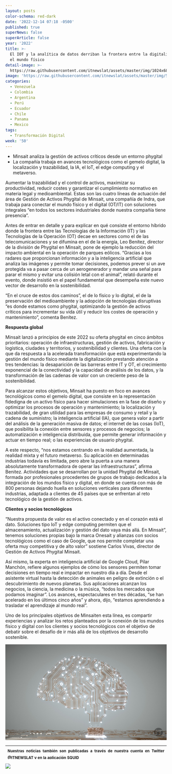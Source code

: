 ```yaml
---
layout: posts
color-schema: red-dark
date: '2022-12-14 07:18 -0500'
published: true
superNews: false
superArticle: false
year: '2022'
title: >-
  El IOT y la analítica de datos derriban la frontera entre la digitalización y
  el mundo físico
detail-image: >-
  https://raw.githubusercontent.com/itnewslat/assets/master/img/1024x680/AI-g.jpg
image: 'https://raw.githubusercontent.com/itnewslat/assets/master/img/540x320/AI-p.jpg'
categories:
  - Venezuela
  - Colombia
  - Argentina
  - Perú
  - Ecuador
  - Chile
  - Panama
  - Mexico
tags:
  - Transformación Digital
week: '50'
---
```

- Minsait analiza la gestión de activos críticos desde un entorno phygital
- La compañía trabaja en avances tecnológicos como el gemelo digital, la localización y trazabilidad, la IA, el IoT, el edge computing y el metaverso.

Aumentar la trazabilidad y el control de activos, maximizar su productividad, reducir costes y garantizar el cumplimiento normativo en materia legal y medioambiental. Estas son las cuatro líneas de actuación del área de Gestión de Activos Phygital de Minsait, una compañía de Indra, que trabaja para conectar el mundo físico y el digital (OT/IT) con soluciones integrales “en todos los sectores industriales donde nuestra compañía tiene presencia”.
 
Antes de entrar en detalle y para explicar en qué consiste el entorno híbrido donde la frontera entre las Tecnologías de la Información (IT) y las Tecnologías de la Operación (OT) decae en sectores como el de las telecomunicaciones y se difumina en el de la energía, Leo Benítez, director de la división de Phygital en Minsait, pone de ejemplo la reducción del impacto ambiental en la operación de parques eólicos. “Gracias a los radares que proporcionan información y a la inteligencia artificial que analiza las imágenes y permite tomar decisiones, podemos prever si un ave protegida va a pasar cerca de un aerogenerador y mandar una señal para parar el mismo y evitar una colisión letal con el animal”, relató durante el evento, donde insistió en el papel fundamental que desempeña este nuevo vector de desarrollo en la sostenibilidad. 
 
“En el cruce de estos dos caminos”, el de lo físico y lo digital, el de la preservación del medioambiente y la adopción de tecnologías disruptivas “es donde estamos como phygital, optimizando la gestión de activos críticos para incrementar su vida útil y reducir los costes de operación y mantenimiento”, comenta Benítez.
 
**Respuesta global**

Minsait lanzó a principios de este 2022 su oferta phygital en cinco ámbitos prioritarios: operación de infraestructuras, gestión de activos, fabricación y logística, ciudades y territorios, y sostenibilidad y clientes. Una oferta con la que da respuesta a la acelerada transformación que está experimentando la gestión del mundo físico mediante la digitalización prestando atención a tres tendencias: la desaparición de las barreras entre IT y OT, el crecimiento exponencial de la conectividad y la capacidad de análisis de los datos, y la transformación de las cadenas de valor con un creciente peso de la sostenibilidad.
 
Para alcanzar estos objetivos, Minsait ha puesto en foco en avances tecnológicos como el gemelo digital, que consiste en la representación fidedigna de un activo físico para hacer simulaciones en la fase de diseño y optimizar los procesos de operación y mantenimiento; la localización y trazabilidad, de gran utilidad para las empresas de consumo y retail y la cadena de suministro; la inteligencia artificial (IA), que genera valor a partir del análisis de la generación masiva de datos; el internet de las cosas (IoT), que posibilita la conexión entre sensores y procesos de negocios; la automatización e inteligencia distribuida, que permite generar información y actuar en tiempo real; o las experiencias de usuario phygital.
 
A este respecto, “nos estamos centrando en la realidad aumentada, la realidad mixta y el futuro metaverso. Su aplicación en determinadas industrias todavía es limitada, pero abre la puerta a una manera absolutamente transformadora de operar las infraestructuras”, afirma Benitez.
Actividades que se desarrollan por la unidad Phygital de Minsait, formada por profesionales procedentes de grupos de trabajo dedicados a la integración de los mundos físico y digital, en donde se cuenta con más de 800 personas dejando huella en soluciones verticales para diferentes industrias, adaptada a clientes de 45 países que se enfrentan al reto tecnológico de la gestión de activos.
 
**Clientes y socios tecnológicos**

“Nuestra propuesta de valor es el activo conectado y en el corazón está el dato. Soluciones tipo IoT y edge computing permiten que el almacenamiento, actualización y gestión del dato vaya más allá. En Minsait”, tenemos soluciones propias bajo la marca Onesait y alianzas con socios tecnológicos como el caso de Google, que nos permite completar una oferta muy competitiva y de alto valor” sostiene Carlos Vivas, director de Gestión de Activos Phygital Minsait.
 
Así mismo, la experta en inteligencia artificial de Google Cloud, Pilar Manchón, refiere algunos ejemplos de cómo los sensores permiten tomar decisiones en tiempo real e impactar en nuestro día a día. Desde el asistente virtual hasta la detección de animales en peligro de extinción o el descubrimiento de nuevos planetas. Sus aplicaciones alcanzan los negocios, la ciencia, la medicina o la música, “todos los mercados que podamos imaginar”. Los avances, espectaculares en tres décadas, “se han acelerado en los últimos cinco años” y ahora, dijo, “estamos aprendiendo a trasladar el aprendizaje al mundo real”.
 
Uno de los principales objetivos de Minsaiten esta línea, es compartir experiencias y analizar los retos planteados por la conexión de los mundos físico y digital con los clientes y socios tecnológicos con el objetivo de debatir sobre el desafío de ir más allá de los objetivos de desarrollo sostenible.

![](https://raw.githubusercontent.com/itnewslat/assets/master/img/540x320/AI-p.jpg)

<table style="height: 42px;" width="569">
<tbody>
<tr>
<td style="text-align: justify;"><sub><strong>Nuestras noticias también son publicadas a través de nuestra cuenta en Twitter <a href="https://twitter.com/itnewslat?lang=es">@ITNEWSLAT</a> y en la aplicación <a href="https://squidapp.co/en/">SQUID</a></strong></sub></td>
</tr>
</tbody>
</table>

<img src="https://tracker.metricool.com/c3po.jpg?hash=56f88a41e39ab42c063cc51676587a04"/>